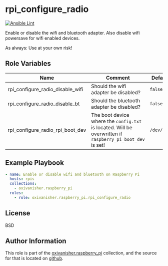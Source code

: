 rpi_configure_radio
===================
[![Ansible Lint](https://github.com/oxivanisher/role-rpi_configure_radio/actions/workflows/ansible-lint.yml/badge.svg)](https://github.com/oxivanisher/role-rpi_configure_radio/actions/workflows/ansible-lint.yml)

Enable or disable the wifi and bluetooth adapter. Also disable wifi powersave for wifi enabled devices.

As always: Use at your own risk!

Role Variables
--------------

| Name                             | Comment                                   | Default value |
|----------------------------------|-------------------------------------------|---------------|
| rpi_configure_radio_disable_wifi | Should the wifi adapter be disabled?      | `false`       |
| rpi_configure_radio_disable_bt   | Should the bluetooth adapter be disabled? | `false`       |
| rpi_configure_radio_rpi_boot_dev | The boot device where the `config.txt` is located. Will be overwritten if `raspberry_pi_boot_dev` is set! | `/dev/mmcblk0p1` |

Example Playbook
----------------

```yaml
- name: Enable or disable wifi and bluetooth on Raspberry Pi
  hosts: rpis
  collections:
    - oxivanisher.raspberry_pi
  roles:
    - role: oxivanisher.raspberry_pi.rpi_configure_radio
```

License
-------

BSD

Author Information
------------------

This role is part of the [oxivanisher.raspberry_pi](https://galaxy.ansible.com/ui/repo/published/oxivanisher/raspberry_pi/) collection, and the source for that is located on [github](https://github.com/oxivanisher/collection-raspberry_pi).
